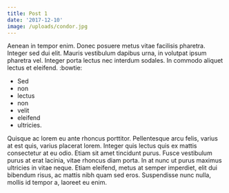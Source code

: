 ```yaml
---
title: Post 1
date: '2017-12-10'
image: /uploads/condor.jpg
---
```

Aenean in tempor enim. Donec posuere metus vitae facilisis pharetra. Integer sed dui elit. Mauris vestibulum dapibus urna, in volutpat ipsum pharetra vel. Integer porta lectus nec interdum sodales. In commodo aliquet lectus et eleifend. :bowtie:

* Sed
* non
* lectus
* non
* velit
* eleifend
* ultricies.

Quisque ac lorem eu ante rhoncus porttitor. Pellentesque arcu felis, varius at est quis, varius placerat lorem. Integer quis lectus quis ex mattis consectetur at eu odio. Etiam sit amet tincidunt purus. Fusce vestibulum purus at erat lacinia, vitae rhoncus diam porta. In at nunc ut purus maximus ultricies in vitae neque. Etiam eleifend, metus at semper imperdiet, elit dui bibendum risus, ac mattis nibh quam sed eros. Suspendisse nunc nulla, mollis id tempor a, laoreet eu enim.
